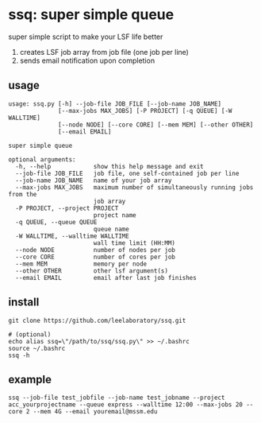 # ssq: super simple queue
super simple script to make your LSF life better
1. creates LSF job array from job file (one job per line)
2. sends email notification upon completion

## usage
```
usage: ssq.py [-h] --job-file JOB_FILE [--job-name JOB_NAME]
              [--max-jobs MAX_JOBS] [-P PROJECT] [-q QUEUE] [-W WALLTIME]
              [--node NODE] [--core CORE] [--mem MEM] [--other OTHER]
              [--email EMAIL]

super simple queue

optional arguments:
  -h, --help            show this help message and exit
  --job-file JOB_FILE   job file, one self-contained job per line
  --job-name JOB_NAME   name of your job array
  --max-jobs MAX_JOBS   maximum number of simultaneously running jobs from the
                        job array
  -P PROJECT, --project PROJECT
                        project name
  -q QUEUE, --queue QUEUE
                        queue name
  -W WALLTIME, --walltime WALLTIME
                        wall time limit (HH:MM)
  --node NODE           number of nodes per job
  --core CORE           number of cores per job
  --mem MEM             memory per node
  --other OTHER         other lsf argument(s)
  --email EMAIL         email after last job finishes
  ```
  
## install
```
git clone https://github.com/leelaboratory/ssq.git

# (optional)
echo alias ssq=\"/path/to/ssq/ssq.py\" >> ~/.bashrc
source ~/.bashrc
ssq -h
```
  
## example
```
ssq --job-file test_jobfile --job-name test_jobname --project acc_yourprojectname --queue express --walltime 12:00 --max-jobs 20 --core 2 --mem 4G --email youremail@mssm.edu
```
